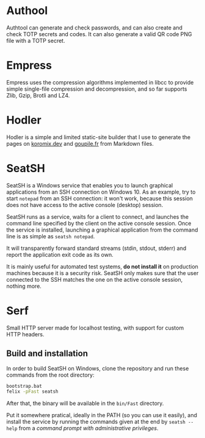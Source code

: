 # Authool

Authtool can generate and check passwords, and can also create and check TOTP secrets and codes. It can also generate a valid QR code PNG file with a TOTP secret.

# Empress

Empress uses the compression algorithms implemented in libcc to provide simple single-file compression and decompression, and so far supports Zlib, Gzip, Brotli and LZ4.

# Hodler

Hodler is a simple and limited static-site builder that I use to generate the pages on [koromix.dev](https://koromix.dev/) and [goupile.fr](https://goupile.fr/) from Markdown files.

# SeatSH

SeatSH is a Windows service that enables you to launch graphical applications from an SSH connection on Windows 10. As an example, try to start `notepad` from an SSH connection: it won't work, because this session does not have access to the active console (desktop) session.

SeatSH runs as a service, waits for a client to connect, and launches the command line specified by the client on the active console session. Once the service is installed, launching a graphical application from the command line is as simple as `seatsh notepad`.

It will transparently forward standard streams (stdin, stdout, stderr) and report the application exit code as its own.

It is mainly useful for automated test systems, **do not install it** on production machines because it is a security risk. SeatSH only makes sure that the user connected to the SSH matches the one on the active console session, nothing more.

# Serf

Small HTTP server made for localhost testing, with support for custom HTTP headers.

## Build and installation

In order to build SeatSH on Windows, clone the repository and run these commands from the root directory:

```sh
bootstrap.bat
felix -pFast seatsh
```

After that, the binary will be available in the `bin/Fast` directory.

Put it somewhere pratical, ideally in the PATH (so you can use it easily), and install the service by running the commands given at the end by `seatsh --help` from a *command prompt with administrative privileges*.
